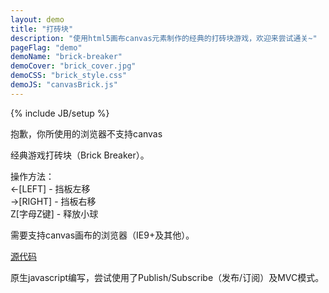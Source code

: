 ```yaml
---
layout: demo
title: "打砖块"
description: "使用html5画布canvas元素制作的经典的打砖块游戏，欢迎来尝试通关~"
pageFlag: "demo"
demoName: "brick-breaker"
demoCover: "brick_cover.jpg"
demoCSS: "brick_style.css"
demoJS: "canvasBrick.js"
---
```

{% include JB/setup %}

<div class="canvas_brick">
    <div class="canvas_container">
        <canvas id="brickCanvas" width="640" height="500"></canvas>
        <p id="supportNote">抱歉，你所使用的浏览器不支持canvas</p>
    </div>
</div>

经典游戏打砖块（Brick Breaker）。

操作方法：  
←[LEFT]  -  挡板左移  
→[RIGHT]  -  挡板右移  
Z[字母Z键] -  释放小球

需要支持canvas画布的浏览器（IE9+及其他）。

[源代码][source view]

原生javascript编写，尝试使用了Publish/Subscribe（发布/订阅）及MVC模式。

[source view]: http://runjs.cn/code/l8zh4leo  "查看源码"